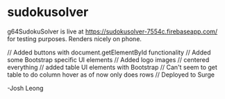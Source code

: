 # sudokusolver

g64SudokuSolver is live at https://sudokusolver-7554c.firebaseapp.com/
for testing purposes. Renders nicely on phone.

// Added buttons with document.getElementById functionality
// Added some Bootstrap specific UI elements
// Added logo images
// centered everything
// added table UI elements with Bootstrap
// Can't seem to get table to do column hover as of now only does rows
// Deployed to Surge


-Josh Leong
